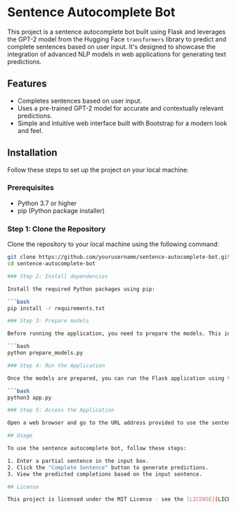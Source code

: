 # Sentence Autocomplete Bot

This project is a sentence autocomplete bot built using Flask and leverages the GPT-2 model from the Hugging Face `transformers` library to predict and complete sentences based on user input. It's designed to showcase the integration of advanced NLP models in web applications for generating text predictions.

## Features

- Completes sentences based on user input.
- Uses a pre-trained GPT-2 model for accurate and contextually relevant predictions.
- Simple and intuitive web interface built with Bootstrap for a modern look and feel.

## Installation

Follow these steps to set up the project on your local machine:

### Prerequisites

- Python 3.7 or higher
- pip (Python package installer)

### Step 1: Clone the Repository

Clone the repository to your local machine using the following command:

```bash
git clone https://github.com/yourusername/sentence-autocomplete-bot.git
cd sentence-autocomplete-bot

### Step 2: Install dependencies

Install the required Python packages using pip:

```bash
pip install -r requirements.txt

### Step 3: Prepare models

Before running the application, you need to prepare the models. This involves loading datasets, tokenization, and preprocessing. Ensure that you have a prepare_models.py script to handle this. Run the script to prepare the models:

```bash
python prepare_models.py

### Step 4: Run the Application

Once the models are prepared, you can run the Flask application using the following command:

```bash
python3 app.py

### Step 5: Access the Application

Open a web browser and go to the URL address provided to use the sentence autocomplete bot.

## Usage

To use the sentence autocomplete bot, follow these steps:

1. Enter a partial sentence in the input box.
2. Click the "Complete Sentence" button to generate predictions.
3. View the predicted completions based on the input sentence.

## License

This project is licensed under the MIT License - see the [LICENSE](LICENSE) file for details.